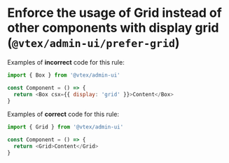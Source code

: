 # Enforce the usage of Grid instead of other components with display grid (`@vtex/admin-ui/prefer-grid`)

Examples of **incorrect** code for this rule:

```js
import { Box } from '@vtex/admin-ui'

const Component = () => {
  return <Box csx={{ display: 'grid' }}>Content</Box>
}
```

Examples of **correct** code for this rule:

```js
import { Grid } from '@vtex/admin-ui'

const Component = () => {
  return <Grid>Content</Grid>
}
```
